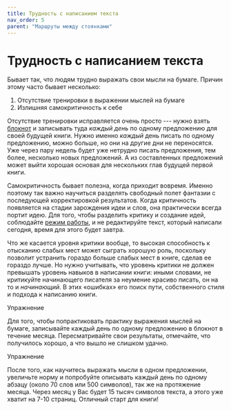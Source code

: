 ```yaml
---
title: Трудность с написанием текста
nav_order: 5
parent: "Маршруты между стоянками"
---
```


# Трудность с написанием текста

Бывает так, что людям трудно выражать свои мысли на бумаге.  Причин
этому часто бывает несколько:
1. Отсутствие тренировки в выражении мыслей на бумаге
2. Излишняя самокритичность к себе

Отсутствие тренировки исправляется очень просто --- нужно взять
[блокнот](FIXME:notebook.md) и записывать туда *каждый день* по одному
предложению для своей будущей книги.  Нужно именно *каждый* день
писать по одному предложению, можно больше, но они на другие дни не
переносятся.  Уже через пару недель будет уже нетрудно писать
предложения, тем более, несколько новых предложений.  А из
составленных предложений может выйти хорошая основая для нескольких
глав будущей первой книги.

Самокритичность бывает полезна, когда приходит вовремя.  Именно
поэтому так важно научиться разделять свободный полет фантазии с
последующей корректировкой результатов.  Когда критичность появляется
на стадии зарождения идеи и слов, она практически всегда портит идею.
Для того, чтобы разделить критику и создание идей, соблюдайте [режим
работы](FIXME:routine.md), и не редактируйте текст, который написали
сегодня, время для этого будет завтра.

Что же касается уровня критики вообще, то высокая способность к
отысканию слабых мест может сыграть хорошую роль, поскольку позволит
устранить гораздо больше слабых мест в книге, сделав ее гораздо лучше.
Но нужно учитывать, что уровень критики не должен превышать уровень
навыков в написании книги: иными словами, не критикуйте начинающего
писателя за неумение красиво писать, он на то и *начинающий*.  В этих
«ошибках» его поиск пути, собственного стиля и подхода к написанию
книги.

Упражнение

Для того, чтобы попрактиковать практику выражения мыслей на бумаге,
записывайте каждый день по одному предложению в блокнот в течение
месяца.  Пересматривайте свои результаты, отмечайте, что получилось
хорошо, а что вышло не слишком удачно.

Упражнение

После того, как научитесь выражать мысли в одном предложении,
увеличьте норму и попробуйте описывать каждый день по одному абзацу
(около 70 слов или 500 символов), так же на протяжение месяца.  Через
месяц у Вас будет 15 тысяч символов текста, а этого уже хватит на 7-10
страниц.  Отличный старт для книги!
